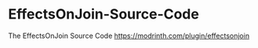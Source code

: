 # EffectsOnJoin-Source-Code

The EffectsOnJoin Source Code
https://modrinth.com/plugin/effectsonjoin
